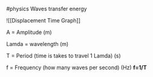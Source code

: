 #physics 
Waves transfer energy


![[Displacement Time Graph]]


A = Amplitude (m)

Lamda = wavelength (m)

T = Period (time is takes to travel 1 Lamda) (s)

f = Frequency (how many waves per second) (Hz)
**f=1/T**



